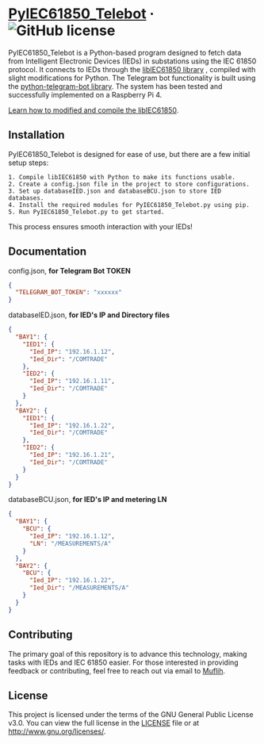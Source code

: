 # [PyIEC61850_Telebot](https://github.com/muflihnurfaizi/PyIEC61850_Telebot) &middot; ![GitHub license](https://img.shields.io/github/license/muflihnurfaizi/PyIEC61850_Telebot.svg)

PyIEC61850_Telebot is a Python-based program designed to fetch data from Intelligent Electronic Devices (IEDs) in substations using the IEC 61850 protocol. It connects to IEDs through the [libIEC61850 library](https://github.com/mz-automation/libiec61850?tab=readme-ov-file) , compiled with slight modifications for Python. The Telegram bot functionality is built using the [python-telegram-bot library](https://github.com/python-telegram-bot/python-telegram-bot). The system has been tested and successfully implemented on a Raspberry Pi 4.

[Learn how to modified and compile the libIEC61850](https://react.dev/learn).

## Installation

PyIEC61850_Telebot is designed for ease of use, but there are a few initial setup steps:

    1. Compile libIEC61850 with Python to make its functions usable.
    2. Create a config.json file in the project to store configurations.
    3. Set up databaseIED.json and databaseBCU.json to store IED databases.
    4. Install the required modules for PyIEC61850_Telebot.py using pip.
    5. Run PyIEC61850_Telebot.py to get started.

This process ensures smooth interaction with your IEDs!

## Documentation

config.json, **for Telegram Bot TOKEN**

```json
{
  "TELEGRAM_BOT_TOKEN": "xxxxxx"
}
```

databaseIED.json, **for IED's IP and Directory files**

```json
{
  "BAY1": {
    "IED1": {
      "Ied_IP": "192.16.1.12",
      "Ied_Dir": "/COMTRADE"
    },
    "IED2": {
      "Ied_IP": "192.16.1.11",
      "Ied_Dir": "/COMTRADE"
    }
  },
  "BAY2": {
    "IED1": {
      "Ied_IP": "192.16.1.22",
      "Ied_Dir": "/COMTRADE"
    },
    "IED2": {
      "Ied_IP": "192.16.1.21",
      "Ied_Dir": "/COMTRADE"
    }
  }
}
```

databaseBCU.json, **for IED's IP and metering LN**

```json
{
  "BAY1": {
    "BCU": {
      "Ied_IP": "192.16.1.12",
      "LN": "/MEASUREMENTS/A"
    }
  },
  "BAY2": {
    "BCU": {
      "Ied_IP": "192.16.1.22",
      "Ied_Dir": "/MEASUREMENTS/A"
    }
  }
}
```

## Contributing

The primary goal of this repository is to advance this technology, making tasks with IEDs and IEC 61850 easier. For those interested in providing feedback or contributing, feel free to reach out via email to [Muflih](nurfaizimuflih10@gmail.com).

## License

This project is licensed under the terms of the GNU General Public License v3.0. You can view the full license in the [LICENSE](LICENSE) file or at <http://www.gnu.org/licenses/>.
